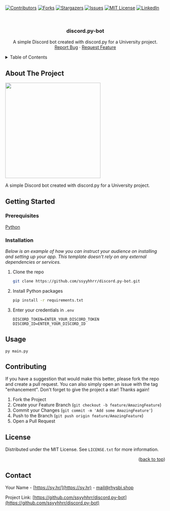 <a name="readme-top"></a>

<!-- PROJECT SHIELDS -->
[![Contributors][contributors-shield]][contributors-url]
[![Forks][forks-shield]][forks-url]
[![Stargazers][stars-shield]][stars-url]
[![Issues][issues-shield]][issues-url]
[![MIT License][license-shield]][license-url]
[![LinkedIn][linkedin-shield]][linkedin-url]

<!-- PROJECT LOGO -->
<br />
<div align="center">
  <h3 align="center">discord.py-bot</h3>

  <p align="center">
    A simple Discord bot created with discord.py for a University project.
    <br />
    <a href="https://github.com/ssyyhhrr/discord.py-bot/issues">Report Bug</a>
    ·
    <a href="https://github.com/ssyyhhrr/discord.py-bot/issues">Request Feature</a>
  </p>
</div>

<!-- TABLE OF CONTENTS -->
<details>
  <summary>Table of Contents</summary>
  <ol>
    <li>
      <a href="#about-the-project">About The Project</a>
      <ul>
        <li><a href="#built-with">Built With</a></li>
      </ul>
    </li>
    <li>
      <a href="#getting-started">Getting Started</a>
      <ul>
        <li><a href="#prerequisites">Prerequisites</a></li>
        <li><a href="#installation">Installation</a></li>
      </ul>
    </li>
    <li><a href="#usage">Usage</a></li>
    <li><a href="#roadmap">Roadmap</a></li>
    <li><a href="#contributing">Contributing</a></li>
    <li><a href="#license">License</a></li>
    <li><a href="#contact">Contact</a></li>
    <li><a href="#acknowledgments">Acknowledgments</a></li>
  </ol>
</details>

<!-- ABOUT THE PROJECT -->
## About The Project

<img src="https://sy.hr/files/2022-11-06_16-54-42_Y2nvUfbHVmCOuz9W.png" height="300"/>

A simple Discord bot created with discord.py for a University project.

<!-- GETTING STARTED -->
## Getting Started

### Prerequisites

[Python](https://python.org)

### Installation

_Below is an example of how you can instruct your audience on installing and setting up your app. This template doesn't rely on any external dependencies or services._

1. Clone the repo
   ```sh
   git clone https://github.com/ssyyhhrr/discord.py-bot.git
   ```
3. Install Python packages
   ```sh
   pip install -r requirements.txt
   ```
4. Enter your credentials in `.env`
   ```env
   DISCORD_TOKEN=ENTER_YOUR_DISCORD_TOKEN
   DISCORD_ID=ENTER_YOUR_DISCORD_ID
   ```

<!-- USAGE EXAMPLES -->
## Usage

```
py main.py
```

<!-- CONTRIBUTING -->
## Contributing

If you have a suggestion that would make this better, please fork the repo and create a pull request. You can also simply open an issue with the tag "enhancement".
Don't forget to give the project a star! Thanks again!

1. Fork the Project
2. Create your Feature Branch (`git checkout -b feature/AmazingFeature`)
3. Commit your Changes (`git commit -m 'Add some AmazingFeature'`)
4. Push to the Branch (`git push origin feature/AmazingFeature`)
5. Open a Pull Request

<!-- LICENSE -->
## License

Distributed under the MIT License. See `LICENSE.txt` for more information.

<p align="right">(<a href="#readme-top">back to top</a>)</p>

<!-- CONTACT -->
## Contact

Your Name - [https://sy.hr/](https://sy.hr) - mail@rhysbi.shop

Project Link: [https://github.com/ssyyhhrr/discord.py-bot](https://github.com/ssyyhhrr/discord.py-bot)

<!-- MARKDOWN LINKS & IMAGES -->
<!-- https://www.markdownguide.org/basic-syntax/#reference-style-links -->
[contributors-shield]: https://img.shields.io/github/contributors/ssyyhhrr/discord.py-bot.svg?style=for-the-badge
[contributors-url]: https://github.com/ssyyhhrr/discord.py-bot/graphs/contributors
[forks-shield]: https://img.shields.io/github/forks/ssyyhhrr/discord.py-bot.svg?style=for-the-badge
[forks-url]: https://github.com/ssyyhhrr/discord.py-bot/network/members
[stars-shield]: https://img.shields.io/github/stars/ssyyhhrr/discord.py-bot.svg?style=for-the-badge
[stars-url]: https://github.com/ssyyhhrr/discord.py-bot/stargazers
[issues-shield]: https://img.shields.io/github/issues/ssyyhhrr/discord.py-bot.svg?style=for-the-badge
[issues-url]: https://github.com/ssyyhhrr/discord.py-bot/issues
[license-shield]: https://img.shields.io/github/license/ssyyhhrr/discord.py-bot.svg?style=for-the-badge
[license-url]: https://github.com/ssyyhhrr/discord.py-bot/blob/master/LICENSE.txt
[linkedin-shield]: https://img.shields.io/badge/-LinkedIn-black.svg?style=for-the-badge&logo=linkedin&colorB=555
[linkedin-url]: https://www.linkedin.com/in/rhys-bishop-158638214/

